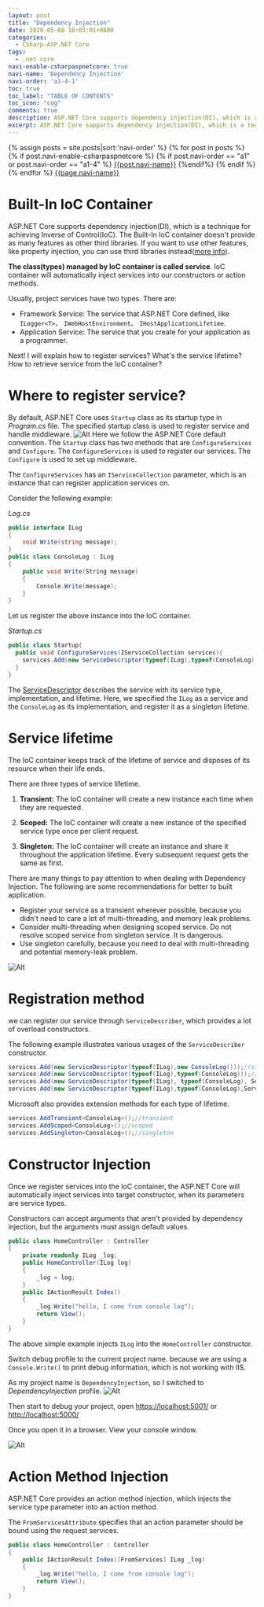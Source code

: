 ```yaml
---
layout: post
title: "Dependency Injection"
date: 2020-05-08 10:03:01+0800
categories:
  - CSharp-ASP.NET Core
tags:
  - .net core
navi-enable-csharpaspnetcore: true
navi-name: 'Dependency Injection'
navi-order: 'a1-4-1'
toc: true
toc_label: "TABLE OF CONTENTS"
toc_icon: "cog"
comments: true
description: ASP.NET Core supports dependency injection(DI), which is a technique for achieving Inverse of Control(IoC). The Built-In IoC container doesn't provide as many features as other third libraries
excerpt: ASP.NET Core supports dependency injection(DI), which is a technique for achieving Inverse of Control(IoC). The Built-In IoC container doesn't provide as many features as other third libraries
---
```

<!--navigation bar-->
<div class='navi-link-container'>
  {% assign posts = site.posts|sort:'navi-order' %}
  {% for post in posts %}
    {% if post.navi-enable-csharpaspnetcore %}
        {% if post.navi-order == "a1" or
              post.navi-order == "a1-4" %}
            <a href="{{ site.baseurl }}{{ post.url }}" class='navi-link'>{{post.navi-name}}</a>
        {%endif%}
    {% endif %}
  {% endfor %}
<a class='navi-link' href="">{{page.navi-name}}</a>
</div>
<!--navigation bar-->

# Built-In IoC Container
ASP.NET Core supports dependency injection(DI), which is a technique for achieving Inverse of Control(IoC). The Built-In IoC container doesn't provide as many features as other third libraries. If you want to use other features, like property injection, you can use third libraries instead([more info][1]).

**The class(types) managed by IoC container is called service**. IoC container will automatically inject services into our constructors or action methods. 

Usually, project services have two types. There are:
* Framework Service: The service that ASP.NET Core defined, like `ILogger<T>`、 `IWebHostEnvironment`、 `IHostApplicationLifetime`.
* Application Service: The service that you create for your application as a programmer.

Next! I will explain how to register services? What's the service lifetime? How to retrieve service from the IoC container?

# Where to register service?
By default, ASP.NET Core uses `Startup` class as its startup type in *Program.cs* file. The specified startup class is used to register service and handle middleware.
![Alt][2]
Here we follow the ASP.NET Core default convention. The `Startup` class has two methods that are `ConfigureServices` and `Configure`. The `ConfigureServices` is used to register our services. The `Configure` is used to set up middleware.

The `ConfigureServices` has an `IServiceCollection` parameter, which is an instance that can register application services on.

Consider the following example:

*Log.cs*
```c#
public interface ILog
{
    void Write(string message);
}
public class ConsoleLog : ILog
{
    public void Write(String message)
    {
        Console.Write(message);
    }
}
```
Let us register the above instance into the IoC container. 

*Startup.cs*
```c#
public class Startup{
  public void ConfigureServices(IServiceCollection services){
    services.Add(new ServiceDescriptor(typeof(ILog),typeof(ConsoleLog),ServiceLifetime.Singleton));
  }
}
```
The [ServiceDescriptor][3] describes the service with its service type, implementation, and lifetime. Here, we specified the `ILog` as a service and the `ConsoleLog` as its implementation, and register it as a singleton lifetime.

# Service lifetime
The IoC container keeps track of the lifetime of service and disposes of its resource when their life ends.

There are three types of service lifetime.

1. **Transient:** The IoC container will create a new instance each time when they are requested.

2. **Scoped:** The IoC container will create a new instance of the specified service type once per client request.

3. **Singleton:** The IoC container will create an instance and share it throughout the application lifetime. Every subsequent request gets the same as first.

There are many things to pay attention to when dealing with Dependency Injection. The following are some recommendations for better to built application.

* Register your service as a transient wherever possible, because you didn't need to care a lot of multi-threading, and memory leak problems.
* Consider multi-threading when designing scoped service. Do not resolve scoped service from singleton service. It is dangerous.
* Use singleton carefully, because you need to deal with multi-threading and potential memory-leak problem.

![Alt][4]

# Registration method
we can register our service through `ServiceDescriber`, which provides a lot of overload constructors. 

The following example illustrates various usages of the `ServiceDescriber` constructor.

```c#
services.Add(new ServiceDescriptor(typeof(ILog),new ConsoleLog()));//singleton
services.Add(new ServiceDescriptor(typeof(ILog),typeof(ConsoleLog)));//singleton
services.Add(new ServiceDescriptor(typeof(ILog), typeof(ConsoleLog), ServiceLifetime.Transient));//transient
services.Add(new ServiceDescriptor(typeof(ILog),typeof(ConsoleLog),ServiceLifetime.Scoped));//scoped
```

Microsoft also provides extension methods for each type of lifetime.

```c#
services.AddTransient<ConsoleLog>();//transient
services.AddScoped<ConsoleLog>();//scoped
services.AddSingleton<ConsoleLog>();//singleton
```


# Constructor Injection

Once we register services into the IoC container, the ASP.NET Core will automatically inject services into target constructor, when its parameters are service types.

Constructors can accept arguments that aren't provided by dependency injection, but the arguments must assign default values.

```c#
public class HomeController : Controller
{
    private readonly ILog _log;
    public HomeController(ILog log)
    {
        _log = log;
    }
    public IActionResult Index()
    {
        _log.Write("hello, I come from console log");
        return View();
    }
}
```
The above simple example injects `ILog` into the `HomeController` constructor.

Switch debug profile to the current project name. because we are using a `Console.Write()` to print debug information, which is not working with IIS.

As my project name is  `DependencyInjection`, so I switched to *DependencyInjection* profile.
![Alt][5]

Then start to debug your project, open [https://localhost:5001/](https://localhost:5001/) or [http://localhost:5000/](http://localhost:5000/)

Once you open it in a browser. View your console window.

![Alt][6]

# Action Method Injection
ASP.NET Core provides an action method injection, which injects the service type parameter into an action method.

The `FromServicesAttribute` specifies that an action parameter should be bound using the request services.

```c#
public class HomeController : Controller
{
    public IActionResult Index([FromServices] ILog _log)
    {
        _log.Write("hello, I come from console log");
        return View();
    }
}
```


[1]: https://docs.microsoft.com/en-us/aspnet/core/fundamentals/dependency-injection?view=aspnetcore-3.1#default-service-container-replacement
[2]: /public/img/2020-05-08-dependency-injection-a.png
[3]: https://docs.microsoft.com/en-us/dotnet/api/microsoft.extensions.dependencyinjection.servicedescriptor?f1url=https%3A%2F%2Fmsdn.microsoft.com%2Fquery%2Fdev16.query%3FappId%3DDev16IDEF1%26l%3DEN-US%26k%3Dk(Microsoft.Extensions.DependencyInjection.ServiceDescriptor);k(DevLang-csharp)%26rd%3Dtrue&view=dotnet-plat-ext-3.1
[4]: /public/img/2020-05-08-dependency-injection-b.png
[5]: /public/img/2020-05-08-dependency-injection-c.png
[6]: /public/img/2020-05-08-dependency-injection-d.png